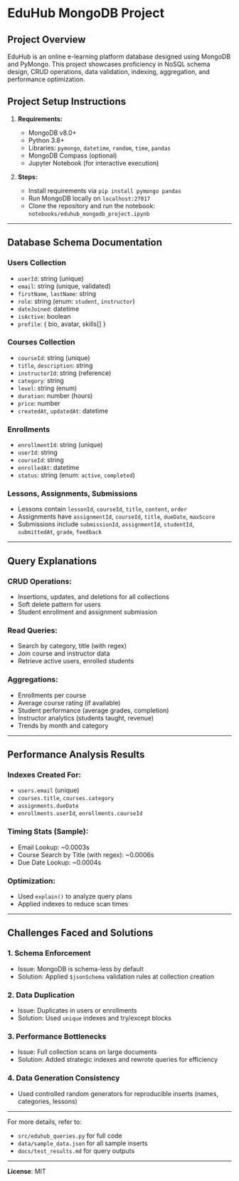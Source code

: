 # EduHub MongoDB Project

## Project Overview
EduHub is an online e-learning platform database designed using MongoDB and PyMongo. This project showcases proficiency in NoSQL schema design, CRUD operations, data validation, indexing, aggregation, and performance optimization.

## Project Setup Instructions

1. **Requirements:**
   - MongoDB v8.0+
   - Python 3.8+
   - Libraries: `pymongo`, `datetime`, `random`, `time`, `pandas`
   - MongoDB Compass (optional)
   - Jupyter Notebook (for interactive execution)

2. **Steps:**
   - Install requirements via `pip install pymongo pandas`
   - Run MongoDB locally on `localhost:27017`
   - Clone the repository and run the notebook: `notebooks/eduhub_mongodb_project.ipynb`

---

## Database Schema Documentation

### Users Collection
- `userId`: string (unique)
- `email`: string (unique, validated)
- `firstName`, `lastName`: string
- `role`: string (enum: `student`, `instructor`)
- `dateJoined`: datetime
- `isActive`: boolean
- `profile`: { bio, avatar, skills[] }

### Courses Collection
- `courseId`: string (unique)
- `title`, `description`: string
- `instructorId`: string (reference)
- `category`: string
- `level`: string (enum)
- `duration`: number (hours)
- `price`: number
- `createdAt`, `updatedAt`: datetime

### Enrollments
- `enrollmentId`: string (unique)
- `userId`: string
- `courseId`: string
- `enrolledAt`: datetime
- `status`: string (enum: `active`, `completed`)

### Lessons, Assignments, Submissions
- Lessons contain `lessonId`, `courseId`, `title`, `content`, `order`
- Assignments have `assignmentId`, `courseId`, `title`, `dueDate`, `maxScore`
- Submissions include `submissionId`, `assignmentId`, `studentId`, `submittedAt`, `grade`, `feedback`

---

## Query Explanations

### CRUD Operations:
- Insertions, updates, and deletions for all collections
- Soft delete pattern for users
- Student enrollment and assignment submission

### Read Queries:
- Search by category, title (with regex)
- Join course and instructor data
- Retrieve active users, enrolled students

### Aggregations:
- Enrollments per course
- Average course rating (if available)
- Student performance (average grades, completion)
- Instructor analytics (students taught, revenue)
- Trends by month and category

---

## Performance Analysis Results

### Indexes Created For:
- `users.email` (unique)
- `courses.title`, `courses.category`
- `assignments.dueDate`
- `enrollments.userId`, `enrollments.courseId`

### Timing Stats (Sample):
- Email Lookup: ~0.0003s
- Course Search by Title (with regex): ~0.0006s
- Due Date Lookup: ~0.0004s

### Optimization:
- Used `explain()` to analyze query plans
- Applied indexes to reduce scan times

---

## Challenges Faced and Solutions

### 1. **Schema Enforcement**
- Issue: MongoDB is schema-less by default
- Solution: Applied `$jsonSchema` validation rules at collection creation

### 2. **Data Duplication**
- Issue: Duplicates in users or enrollments
- Solution: Used `unique` indexes and try/except blocks

### 3. **Performance Bottlenecks**
- Issue: Full collection scans on large documents
- Solution: Added strategic indexes and rewrote queries for efficiency

### 4. **Data Generation Consistency**
- Used controlled random generators for reproducible inserts (names, categories, lessons)

---

For more details, refer to:
- `src/eduhub_queries.py` for full code
- `data/sample_data.json` for all sample inserts
- `docs/test_results.md` for query outputs

---

**License**: MIT